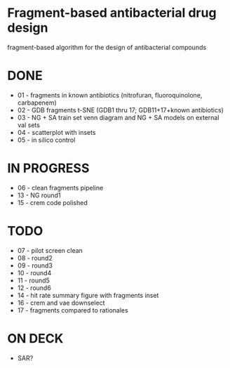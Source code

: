 # Fragment-based antibacterial drug design
fragment-based algorithm for the design of antibacterial compounds

# DONE
* 01 - fragments in known antibiotics (nitrofuran, fluoroquinolone, carbapenem)
* 02 - GDB fragments t-SNE (GDB1 thru 17; GDB11+17+known antibiotics)
* 03 - NG + SA train set venn diagram and NG + SA models on external val sets
* 04 - scatterplot with insets
* 05 - in silico control

# IN PROGRESS
* 06 - clean fragments pipeline
* 13 - NG round1
* 15 - crem code polished

# TODO
* 07 - pilot screen clean
* 08 - round2
* 09 - round3
* 10 - round4
* 11 - round5
* 12 - round6
* 14 - hit rate summary figure with fragments inset
* 16 - crem and vae downselect
* 17 - fragments compared to rationales

# ON DECK

* SAR?
